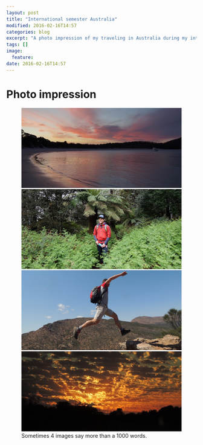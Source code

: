 ```yaml
---
layout: post
title: "International semester Australia"
modified: 2016-02-16T14:57
categories: blog
excerpt: "A photo impression of my traveling in Australia during my international semester in Brisbane"
tags: []
image:
  feature:
date: 2016-02-16T14:57
---
```


# Photo impression

<figure class="half">
	<a href="/images/image-australia-1-1200x600.jpg"><img src="/images/image-australia-1-600x300.jpg" alt="image"></a>
	<a href="/images/image-australia-2-1200x600.jpg"><img src="/images/image-australia-2-600x300.jpg" alt="image"></a>
  <a href="/images/image-australia-3-1200x600.jpg"><img src="/images/image-australia-3-600x300.jpg" alt="image"></a>
	<a href="/images/image-australia-4-1200x600.jpg"><img src="/images/image-australia-4-600x300.jpg" alt="image"></a>
	<figcaption>Sometimes 4 images say more than a 1000 words.</figcaption>
</figure>
